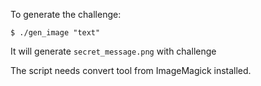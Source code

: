 To generate the challenge:

    $ ./gen_image "text"

It will generate `secret_message.png` with challenge

The script needs convert tool from ImageMagick installed.
